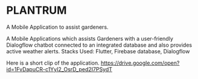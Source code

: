 # PLANTRUM
A Mobile Application to assist gardeners.

A Mobile Applications which assists Gardeners with a user-friendly Dialogflow chatbot connected to an integrated database and also provides active weather alerts.
Stacks Used: Flutter, Firebase database, Dialogflow

Here is a short clip of the application.
https://drive.google.com/open?id=1FvDapuCR-c1YyI2_OsrD_ped2I7PSydT
